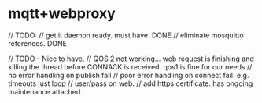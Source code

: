 # mqtt+webproxy

// TODO:
// get it daemon ready. must have. DONE
// eliminate mosquitto references. DONE

// TODO - Nice to have.
// QOS 2 not working... web request is finishing and killing the thread before CONNACK is received. qos1 is fine for our needs
// no error handling on publish fail
// poor error handling on connect fail. e.g. timeouts just loop
// user/pass on web. 
// add https certificate. has ongoing maintenance attached.
